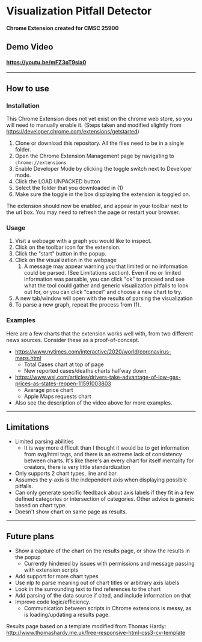 # Visualization Pitfall Detector
#### Chrome Extension created for CMSC 25900 

## Demo Video
#### https://youtu.be/mFZ3pT9sia0 
--- 
## How to use

### Installation 

This Chrome Extension does not yet exist on the chrome web store, so you will need to manually enable it. 
(Steps taken and modified slightly from https://developer.chrome.com/extensions/getstarted)

1. Clone or download this repository. All the files need to be in a single folder.
2. Open the Chrome Extension Management page by navigating to `chrome://extensions`
3. Enable Developer Mode by clicking the toggle switch next to Developer mode.
4. Click the LOAD UNPACKED button
5. Select the folder that you downloaded in (1)
6. Make sure the toggle in the box displaying the extension is toggled on.

The extension should now be enabled, and appear in your toolbar next to the url box. You may need to refresh the page or restart your browser. 

### Usage

1. Visit a webpage with a graph you would like to inspect.
2. Click on the toolbar icon for the extension. 
3. Click the "start" button in the popup.
4. Click on the visualization in the webpage
   1. A message may appear warning you that limited or no information could be parsed. (See Limitations section). Even if no or limited information was parsable, you can click "ok" to proceed and see what the tool could gather and generic visualization pitfalls to look out for, or you can click "cancel" and choose a new chart to try.
5. A new tab/window will open with the results of parsing the visualization
6. To parse a new graph, repeat the process from (1). 

### Examples
Here are a few charts that the extension works well with, from two different news sources. Consider these as a proof-of-concept. 
- https://www.nytimes.com/interactive/2020/world/coronavirus-maps.html 
  - Total Cases chart at top of page
  - New reported cases/deaths charts halfway down
- https://www.wsj.com/articles/drivers-take-advantage-of-low-gas-prices-as-states-reopen-11591003803
  - Average price chart
  - Apple Maps requests chart
- Also see the description of the video above for more examples. 
---
## Limitations
- Limited parsing abilities
  - It is way more difficult than I thought it would be to get information from svg/html tags, and there is an extreme lack of consistency between charts. It's like there's an every chart for itself mentality for creators, there is very little standardization
- Only supports 2 chart types, line and bar
- Assumes the y-axis is the independent axis when displaying possible pitfalls. 
- Can only generate specific feedback about axis labels if they fit in a few defined categories or intersection of categories. Other advice is generic based on chart type. 
- Doesn't show chart on same page as results. 
  
---
## Future plans 
- Show a capture of the chart on the results page, or show the results in the popup
  - Currently hindered by issues with permissions and message passing with extension scripts
- Add support for more chart types
- Use nlp to parse meaning out of chart titles or arbitrary axis labels
- Look in the surrounding text to find references to the chart
- Add parsing of the data source if cited, and include information on that
- Improve code logic/efficiency.
  - Communication between scripts in Chrome extensions is messy, as is loading/updating a results page. 

Results page based on a template modified from Thomas Hardy: http://www.thomashardy.me.uk/free-responsive-html-css3-cv-template
